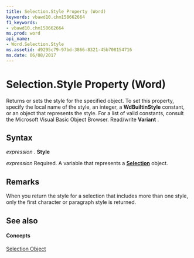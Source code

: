 ```yaml
---
title: Selection.Style Property (Word)
keywords: vbawd10.chm158662664
f1_keywords:
- vbawd10.chm158662664
ms.prod: word
api_name:
- Word.Selection.Style
ms.assetid: d9295c79-97bd-3866-8321-45b708154716
ms.date: 06/08/2017
---
```



# Selection.Style Property (Word)

Returns or sets the style for the specified object. To set this property, specify the local name of the style, an integer, a  **WdBuiltinStyle** constant, or an object that represents the style. For a list of valid constants, consult the Microsoft Visual Basic Object Browser. Read/write **Variant** .


## Syntax

 _expression_ . **Style**

 _expression_ Required. A variable that represents a **[Selection](Word.Selection.md)** object.


## Remarks

When you return the style for a selection that includes more than one style, only the first character or paragraph style is returned.


## See also


#### Concepts


[Selection Object](Word.Selection.md)

